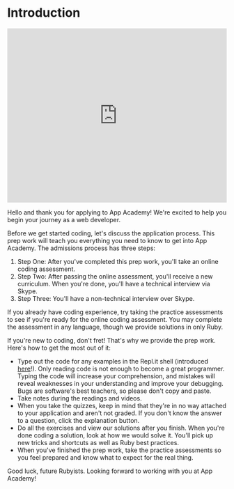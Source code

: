 # Introduction

<iframe src="https://player.vimeo.com/video/194104144?rel=0&autoplay=1" width="100%" height="400px" frameborder="0" webkitallowfullscreen="" mozallowfullscreen="" allowfullscreen="" style="line-height: 1.6em;" rel="line-height: 1.6em;"></iframe>

Hello and thank you for applying to App Academy! We're excited to help you begin your journey as a web developer.

Before we get started coding, let's discuss the application process. This prep
work will teach you everything you need to know to get into App Academy. The
admissions process has three steps:

  1. Step One: After you've completed this prep work, you'll take an online coding assessment.
  2. Step Two: After passing the online assessment, you'll receive a new curriculum. When you're done, you'll have a technical interview via Skype.
  3. Step Three: You'll have a non-technical interview over Skype.

If you already have coding experience, try taking the practice assessments to
see if you're ready for the online coding assessment. You may complete the
assessment in any language, though we provide solutions in only Ruby.

If you're new to coding, don't fret! That's why we provide the prep work. Here's
how to get the most out of it:

* Type out the code for any examples in the Repl.it shell (introduced [here](how_to_repl.md)!). Only reading code is not enough to become a great programmer. Typing the code will increase your comprehension, and mistakes will reveal weaknesses in your understanding and improve your debugging. Bugs are software's best teachers, so please don't copy and paste.
* Take notes during the readings and videos.
* When you take the quizzes, keep in mind that they're in no way attached to your application and aren't not graded. If you don't know the answer to a question, click the explanation button.
* Do all the exercises and view our solutions after you finish. When you're done coding a solution, look at how we would solve it. You'll pick up new tricks and shortcuts as well as Ruby best practices.
* When you've finished the prep work, take the practice assessments so you feel prepared and know what to expect for the real thing.

Good luck, future Rubyists. Looking forward to working with you at App Academy!
